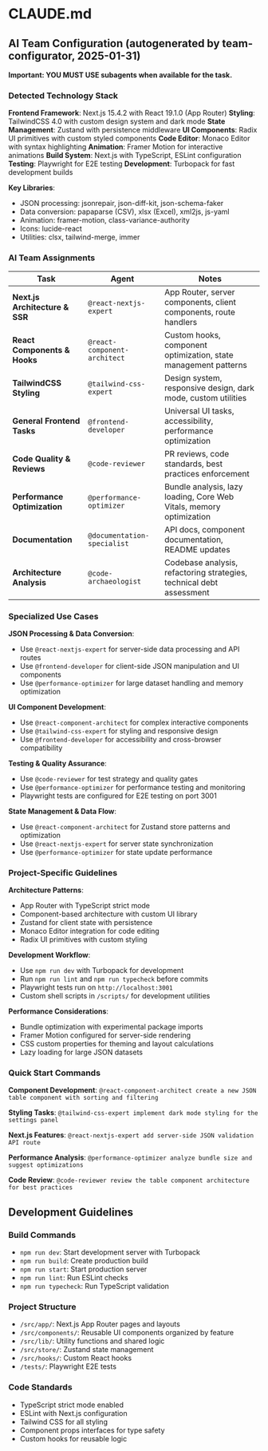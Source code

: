 # CLAUDE.md

## AI Team Configuration (autogenerated by team-configurator, 2025-01-31)

**Important: YOU MUST USE subagents when available for the task.**

### Detected Technology Stack

**Frontend Framework**: Next.js 15.4.2 with React 19.1.0 (App Router)
**Styling**: TailwindCSS 4.0 with custom design system and dark mode
**State Management**: Zustand with persistence middleware
**UI Components**: Radix UI primitives with custom styled components
**Code Editor**: Monaco Editor with syntax highlighting
**Animation**: Framer Motion for interactive animations
**Build System**: Next.js with TypeScript, ESLint configuration
**Testing**: Playwright for E2E testing
**Development**: Turbopack for fast development builds

**Key Libraries**: 
- JSON processing: jsonrepair, json-diff-kit, json-schema-faker
- Data conversion: papaparse (CSV), xlsx (Excel), xml2js, js-yaml
- Animation: framer-motion, class-variance-authority
- Icons: lucide-react
- Utilities: clsx, tailwind-merge, immer

### AI Team Assignments

| Task | Agent | Notes |
|------|-------|-------|
| **Next.js Architecture & SSR** | `@react-nextjs-expert` | App Router, server components, client components, route handlers |
| **React Components & Hooks** | `@react-component-architect` | Custom hooks, component optimization, state management patterns |
| **TailwindCSS Styling** | `@tailwind-css-expert` | Design system, responsive design, dark mode, custom utilities |
| **General Frontend Tasks** | `@frontend-developer` | Universal UI tasks, accessibility, performance optimization |
| **Code Quality & Reviews** | `@code-reviewer` | PR reviews, code standards, best practices enforcement |
| **Performance Optimization** | `@performance-optimizer` | Bundle analysis, lazy loading, Core Web Vitals, memory optimization |
| **Documentation** | `@documentation-specialist` | API docs, component documentation, README updates |
| **Architecture Analysis** | `@code-archaeologist` | Codebase analysis, refactoring strategies, technical debt assessment |

### Specialized Use Cases

**JSON Processing & Data Conversion**:
- Use `@react-nextjs-expert` for server-side data processing and API routes
- Use `@frontend-developer` for client-side JSON manipulation and UI components
- Use `@performance-optimizer` for large dataset handling and memory optimization

**UI Component Development**:
- Use `@react-component-architect` for complex interactive components
- Use `@tailwind-css-expert` for styling and responsive design
- Use `@frontend-developer` for accessibility and cross-browser compatibility

**Testing & Quality Assurance**:
- Use `@code-reviewer` for test strategy and quality gates
- Use `@performance-optimizer` for performance testing and monitoring
- Playwright tests are configured for E2E testing on port 3001

**State Management & Data Flow**:
- Use `@react-component-architect` for Zustand store patterns and optimization
- Use `@react-nextjs-expert` for server state synchronization
- Use `@performance-optimizer` for state update performance

### Project-Specific Guidelines

**Architecture Patterns**:
- App Router with TypeScript strict mode
- Component-based architecture with custom UI library
- Zustand for client state with persistence
- Monaco Editor integration for code editing
- Radix UI primitives with custom styling

**Development Workflow**:
- Use `npm run dev` with Turbopack for development
- Run `npm run lint` and `npm run typecheck` before commits
- Playwright tests run on `http://localhost:3001`
- Custom shell scripts in `/scripts/` for development utilities

**Performance Considerations**:
- Bundle optimization with experimental package imports
- Framer Motion configured for server-side rendering
- CSS custom properties for theming and layout calculations
- Lazy loading for large JSON datasets

### Quick Start Commands

**Component Development**: `@react-component-architect create a new JSON table component with sorting and filtering`

**Styling Tasks**: `@tailwind-css-expert implement dark mode styling for the settings panel`

**Next.js Features**: `@react-nextjs-expert add server-side JSON validation API route`

**Performance Analysis**: `@performance-optimizer analyze bundle size and suggest optimizations`

**Code Review**: `@code-reviewer review the table component architecture for best practices`

## Development Guidelines

### Build Commands
- `npm run dev`: Start development server with Turbopack
- `npm run build`: Create production build
- `npm run start`: Start production server
- `npm run lint`: Run ESLint checks
- `npm run typecheck`: Run TypeScript validation

### Project Structure
- `/src/app/`: Next.js App Router pages and layouts
- `/src/components/`: Reusable UI components organized by feature
- `/src/lib/`: Utility functions and shared logic
- `/src/store/`: Zustand state management
- `/src/hooks/`: Custom React hooks
- `/tests/`: Playwright E2E tests

### Code Standards
- TypeScript strict mode enabled
- ESLint with Next.js configuration
- Tailwind CSS for all styling
- Component props interfaces for type safety
- Custom hooks for reusable logic